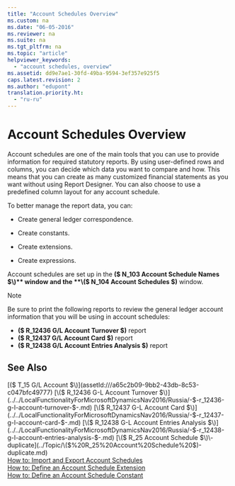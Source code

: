 ```yaml
---
title: "Account Schedules Overview"
ms.custom: na
ms.date: "06-05-2016"
ms.reviewer: na
ms.suite: na
ms.tgt_pltfrm: na
ms.topic: "article"
helpviewer_keywords: 
  - "account schedules, overview"
ms.assetid: dd9e7ae1-30fd-49ba-9594-3ef357e925f5
caps.latest.revision: 2
ms.author: "edupont"
translation.priority.ht: 
  - "ru-ru"
---
```

# Account Schedules Overview
Account schedules are one of the main tools that you can use to provide information for required statutory reports. By using user\-defined rows and columns, you can decide which data you want to compare and how. This means that you can create as many customized financial statements as you want without using Report Designer. You can also choose to use a predefined column layout for any account schedule.  
  
 To better manage the report data, you can:  
  
-   Create general ledger correspondence.  
  
-   Create constants.  
  
-   Create extensions.  
  
-   Create expressions.  
  
 Account schedules are set up in the **\($ N\_103 Account Schedule Names $\)** window and the **\($ N\_104 Account Schedules $\)** window.  
  
> [!NOTE]  
>  Be sure to print the following reports to review the general ledger account information that you will be using in account schedules:  
>   
>  -   **\($ R\_12436 G\/L Account Turnover $\)** report  
> -   **\($ R\_12437 G\/L Account Card $\)** report  
> -   **\($ R\_12438 G\/L Account Entries Analysis $\)** report  
  
## See Also  
 [\($ T\_15 G\/L Account $\)](assetId:///a65c2b09-9bb2-43db-8c53-c047bfc49777)   
 [\($ R\_12436 G\-L Account Turnover $\)](../../LocalFunctionalityForMicrosoftDynamicsNav2016/Russia/-$-r_12436-g-l-account-turnover-$-.md)   
 [\($ R\_12437 G\-L Account Card $\)](../../LocalFunctionalityForMicrosoftDynamicsNav2016/Russia/-$-r_12437-g-l-account-card-$-.md)   
 [\($ R\_12438 G\-L Account Entries Analysis $\)](../../LocalFunctionalityForMicrosoftDynamicsNav2016/Russia/-$-r_12438-g-l-account-entries-analysis-$-.md)   
 [\($ R\_25 Account Schedule $\)\-duplicate](../Topic/\($%20R_25%20Account%20Schedule%20$\)-duplicate.md)   
 [How to: Import and Export Account Schedules](../../LocalFunctionalityForMicrosoftDynamicsNav2016/Russia/how-to-import-and-export-account-schedules.md)   
 [How to: Define an Account Schedule Extension](../../LocalFunctionalityForMicrosoftDynamicsNav2016/Russia/how-to-define-an-account-schedule-extension.md)   
 [How to: Define an Account Schedule Constant](../../LocalFunctionalityForMicrosoftDynamicsNav2016/Russia/how-to-define-an-account-schedule-constant.md)